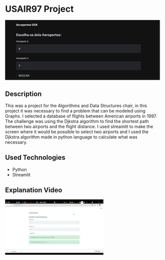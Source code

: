 ﻿# USAIR97 Project
![banner](./Banner.png)

## Description
  This was a project for the Algorithms and Data Structures chair, in this project it was necessary to find a problem that can be modeled using Graphs. I selected a database of flights between American airports in 1997. The challenge was using the Djkstra algorithm to find the shortest path between two airports and the flight distance.
  I used streamlit to make the screen where it would be possible to select two airports and I used the Djkstra algorithm made in python language to calculate what was necessary.
  
## Used Technologies
- Python
- Streamlit

## Explanation Video
[![Explanation Video](./mq3.jpg)](https://www.youtube.com/watch?v=phW__8t7FQs)
